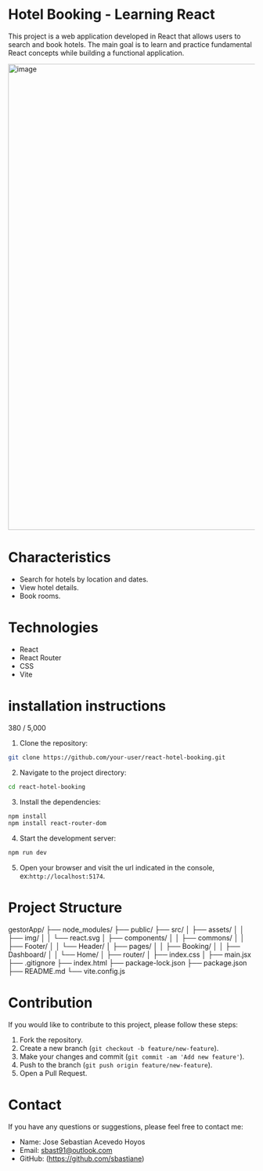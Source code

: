 # Hotel Booking - Learning React  

This project is a web application developed in React that allows users to search and book hotels. The main goal is to learn and practice fundamental React concepts while building a functional application. 

<img width="950" alt="image" src="https://github.com/user-attachments/assets/3a16de95-71f4-42c5-825f-e2c681c72ee6" />


# Characteristics
- Search for hotels by location and dates.
- View hotel details.
- Book rooms. 

# Technologies
- React
- React Router
- CSS 
- Vite

# installation instructions

380 / 5,000
1. Clone the repository:
```bash
git clone https://github.com/your-user/react-hotel-booking.git
```
2. Navigate to the project directory:
```bash
cd react-hotel-booking
```
3. Install the dependencies:
```bash
npm install
npm install react-router-dom
```
4. Start the development server:
```bash
npm run dev 
```
5. Open your browser and visit the url indicated in the console, ex:`http://localhost:5174`.

# Project Structure

gestorApp/
├── node_modules/
├── public/
├── src/
│ ├── assets/
│ │ ├── img/
│ │ └── react.svg
│ ├── components/
│ │ ├── commons/
│ │ ├── Footer/
│ │ └── Header/
│ ├── pages/
│ │ ├── Booking/
│ │ ├── Dashboard/
│ │ └── Home/
│ ├── router/
│ ├── index.css
│ ├── main.jsx
├── .gitignore
├── index.html
├── package-lock.json
├── package.json
├── README.md
└── vite.config.js

# Contribution 

If you would like to contribute to this project, please follow these steps:

1. Fork the repository.
2. Create a new branch (`git checkout -b feature/new-feature`).
3. Make your changes and commit (`git commit -am 'Add new feature'`).
4. Push to the branch (`git push origin feature/new-feature`).
5. Open a Pull Request.

# Contact

If you have any questions or suggestions, please feel free to contact me:

- Name: Jose Sebastian Acevedo Hoyos
- Email: sbast91@outlook.com
- GitHub: (https://github.com/sbastiane)
